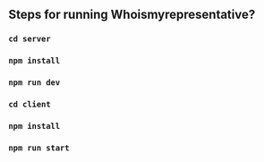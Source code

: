 ## Steps for running Whoismyrepresentative?
### `cd server`
### `npm install`
### `npm run dev`
### `cd client`
### `npm install`
### `npm run start`
